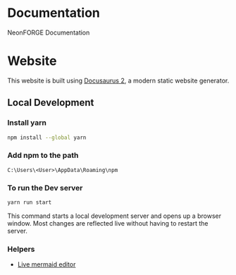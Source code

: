 # Documentation

NeonFORGE Documentation 

# Website

This website is built using [Docusaurus 2](https://docusaurus.io/), a modern static website generator.


## Local Development

### Install yarn
```bash
npm install --global yarn
```

### Add npm to the path

```
C:\Users\<User>\AppData\Roaming\npm
```

### To run the Dev server
```bash
yarn run start
```

This command starts a local development server and opens up a browser window. Most changes are reflected live without having to restart the server.

### Helpers

- [Live mermaid editor](https://mermaid.live/edit)